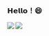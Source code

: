 ### 𝗛𝗲𝗹𝗹𝗼！😄


<img align="left" src="https://github-readme-stats.vercel.app/api?username=stillProger&show_icons=true&theme=react&count_private=true%22%3E"/>

<img align = "left" src = "https://github-readme-stats.vercel.app/api?username=stillProger&show_icons=true&theme=tokyonight&count_private=true"/>


